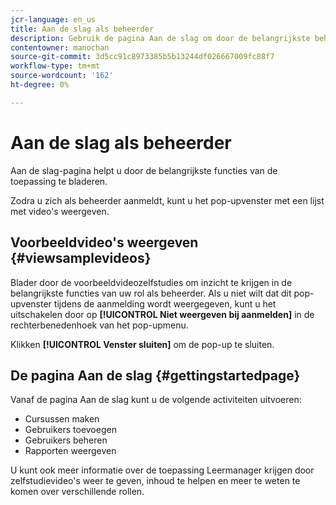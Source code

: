 ```yaml
---
jcr-language: en_us
title: Aan de slag als beheerder
description: Gebruik de pagina Aan de slag om door de belangrijkste beheerfuncties van Adobe Learning Manager te bladeren.
contentowner: manochan
source-git-commit: 3d5cc91c8973385b5b13244df026667009fc88f7
workflow-type: tm+mt
source-wordcount: '162'
ht-degree: 0%

---
```




# Aan de slag als beheerder

Aan de slag-pagina helpt u door de belangrijkste functies van de toepassing te bladeren.

Zodra u zich als beheerder aanmeldt, kunt u het pop-upvenster met een lijst met video&#39;s weergeven.

## Voorbeeldvideo&#39;s weergeven {#viewsamplevideos}

Blader door de voorbeeldvideozelfstudies om inzicht te krijgen in de belangrijkste functies van uw rol als beheerder. Als u niet wilt dat dit pop-upvenster tijdens de aanmelding wordt weergegeven, kunt u het uitschakelen door op **[!UICONTROL Niet weergeven bij aanmelden]** in de rechterbenedenhoek van het pop-upmenu.

Klikken **[!UICONTROL Venster sluiten]** om de pop-up te sluiten.

<!--![](assets/welcome-videos-e1439961904106.png)-->

## De pagina Aan de slag {#gettingstartedpage}

Vanaf de pagina Aan de slag kunt u de volgende activiteiten uitvoeren:

* Cursussen maken
* Gebruikers toevoegen
* Gebruikers beheren
* Rapporten weergeven

U kunt ook meer informatie over de toepassing Leermanager krijgen door zelfstudievideo&#39;s weer te geven, inhoud te helpen en meer te weten te komen over verschillende rollen.

<!--![](assets/admin-landing-page-300x204.png)-->
